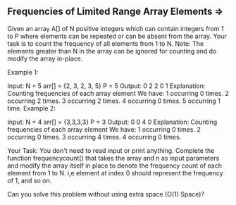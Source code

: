 Frequencies of Limited Range Array Elements   =>
-------------------------------------------

Given an array A[] of N positive integers which can contain integers from 1 to P where elements can be repeated or can be absent from the array. Your task is to count the frequency of all elements from 1 to N.
Note: The elements greater than N in the array can be ignored for counting and do modify the array in-place.


Example 1:

Input:
N = 5
arr[] = {2, 3, 2, 3, 5}
P = 5
Output:
0 2 2 0 1
Explanation: 
Counting frequencies of each array element
We have:
1 occurring 0 times.
2 occurring 2 times.
3 occurring 2 times.
4 occurring 0 times.
5 occurring 1 time.
Example 2:

Input:
N = 4
arr[] = {3,3,3,3}
P = 3
Output:
0 0 4 0
Explanation: 
Counting frequencies of each array element
We have:
1 occurring 0 times.
2 occurring 0 times.
3 occurring 4 times.
4 occurring 0 times.

Your Task:
You don't need to read input or print anything. Complete the function frequencycount() that takes the array and n as input parameters and modify the array itself in place to denote the frequency count of each element from 1 to N. i,e element at index 0 should represent the frequency of 1, and so on.


Can you solve this problem without using extra space (O(1) Space)?
